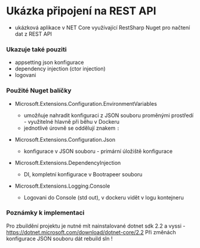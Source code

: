 # Ukázka připojení na REST API #

* ukázková aplikace v NET Core využívající RestSharp Nuget pro načtení dat z REST API


### Ukazuje také pouziti ###
* appsetting json konfigurace
* dependency injection (ctor injection)
* logovani

### Použité Nuget balíčky ###
* Microsoft.Extensions.Configuration.EnvironmentVariables
  * umožňuje nahradit konfiguraci z JSON souboru proměnými prostředí - využitelné hlavně při běhu v Dockeru
  * jednotlivé úrovně se oddělují znakem `:` 

* Microsoft.Extensions.Configuration.Json
  * konfigurace v JSON souboru - primární úložiště konfigurace

* Microsoft.Extensions.DependencyInjection
  * DI, kompletní konfigurace v Bootrapeer souboru

* Microsoft.Extensions.Logging.Console
  * Logovani do Console (std out), v dockeru vidět v logu kontejneru

### Poznámky k implementaci ###
Pro zbuildění projektu je nutné mít nainstalované dotnet sdk  2.2 a vyssi - https://dotnet.microsoft.com/download/dotnet-core/2.2
Při změnách konfigurace JSON souboru dát rebuild sln !